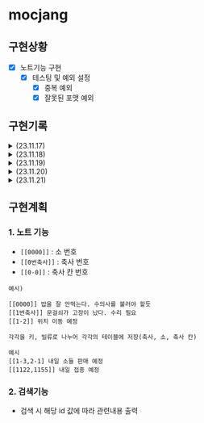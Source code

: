 # mocjang

## 구현상황
- [x] 노트기능 구현
  - [x] 테스팅 및 예외 설정
    - [x] 중복 예외
    - [x] 잘못된 포맷 예외
## 구현기록

<details>
<summary>(23.11.17)</summary>

- [x] 테스팅 및 예외 설정
  - [x] 중복 예외
  - [x] 잘못된 포맷 예외

- 추가 아이디어
  - 잘못된 입력이 존재 할 시, 메시지를 전송해야하지 않을까?
    - 누락된 값을 알려줘야 착오가 없기 때문이다.
    - 이는 db에서 찾거나, 문자열 형태에서 잡아야 하겠다.
  - [x] 중복 예외
  - [x] 잘못된 포맷 예외

</details>

<details>
<summary>(23.11.18)</summary>

</details>

<details>
<summary>(23.11.19)</summary>

</details>

<details>
<summary>(23.11.20)</summary>

</details>

<details>
<summary>(23.11.21)</summary>

</details>

## 구현계획
### 1. 노트 기능
- ```[[0000]]``` : 소 번호
- ```[[0번축사]]``` : 축사 번호
- ```[[0-0]]``` : 축사 칸 번호

```
예시)

[[0000]] 밥을 잘 안먹는다. 수의사를 불러야 할듯
[[1번축사]] 문걸쇠가 고장이 났다. 수리 필요
[[1-2]] 위치 이동 예정

각각을 키, 빌류로 나누어 각각의 테이블에 저장(축사, 소, 축사 칸)
```


```
예시
[[1-3,2-1] 내일 소들 판매 예정
[[1122,1155]] 내일 접종 예정
```
### 2. 검색기능
- 검색 시 해당 id 값에 따라 관련내용 출력
